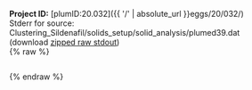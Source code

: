 **Project ID:** [plumID:20.032]({{ '/' | absolute_url }}eggs/20/032/)  
Stderr for source:  Clustering_Sildenafil/solids_setup/solid_analysis/plumed39.dat   
(download [zipped raw stdout](plumed39.dat.plumed.stdout.txt.zip))  
{% raw %}
<pre>
</pre>
{% endraw %}
